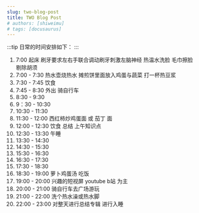 ```yaml
---
slug: two-blog-post
title: TWO Blog Post
# authors: [shiweimu]
# tags: [docusaurus]
---
```


:::tip
日常的时间安排如下：
:::

   1.  7:00           起床 刷牙要求左右手联合调动刷牙刺激左脑神经 热温水洗脸 毛巾擦脸 剔除胡须
   2.  7:00 -  7:30   热水壶烧热水 摊煎饼里面放入鸡蛋与蔬菜 打一杯热豆浆 
   3.  7:30 -  7:45   饮食 
   4.  7:45 -  8:30   外出 骑自行车 
   5.  8:30 -  9:30 
   6.  9：30 - 10:30
   7.  10:30 - 11:30
   8.  11:30 - 12:00   西红柿炒鸡蛋面 或 茄丁 面
   9.  12:00 - 12:30   饮食     总结 上午知识点
   10.  12:30 - 13:30  午睡   
   11.  13:30 - 14:30
   12.  14:30 - 15:30
   13.  15:30 - 16:30 
   14.  16:30 -  17:30
   15.  17:30 - 18:30
   16.  18:30 - 19:00   萝卜鸡蛋汤 吃饭 
   17.  19:00 - 20:00   兴趣的短视屏  youtube  b站  为主
   18.  20:00 - 21:00   骑自行车去广场游玩  
   19.  21:00 - 22:00   洗个热水澡或热水脚
   20.  22:00 - 23:00   对整天进行总结专辑 进行入睡